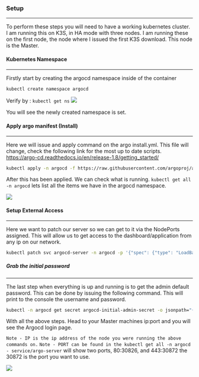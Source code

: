 
### Setup
---

To perform these steps you will need to have a working kubernetes cluster. I am running this on K3S, in HA mode with three nodes. I am running these on the first node, the node where I issued the first K3S download. This node is the Master. 


#### Kubernetes Namespace
---

Firstly start by creating the argocd namespace inside of the container

```bash
kubectl create namespace argocd
```

Verify by : `kubectl get ns`
![](k3s-get-namespace.png)

You will see the newly created namespace is set.


#### Apply argo manifest (Install)
---
Here we will issue and apply command on the argo install.yml. This file will change, check the following link for the most up to date scripts. https://argo-cd.readthedocs.io/en/release-1.8/getting_started/

```bash
kubectl apply -n argocd -f https://raw.githubusercontent.com/argoproj/argo-cd/stable/manifests/install.yaml
```

After this has been applied. We can check what is running. `kubectl get all -n argocd` lets list all the items we have in the argocd namespace.

![](k3s-get-all-namespace-argocd.png)


#### Setup External Access
---

Here we want to patch our server so we can get to it via the NodePorts assigned. This will allow us to get access to the dashboard/application from any ip on our network.

```bash
kubectl patch svc argocd-server -n argocd -p '{"spec": {"type": "LoadBalancer"}}'
```


##### Grab the initial password
---

The last step when everything is up and running is to get the admin default password. This can be done by issuing the following command. This will print to the console the username and password.

```bash
kubectl -n argocd get secret argocd-initial-admin-secret -o jsonpath="{.data.password}" | base64 -d
```

With all the above steps. Head to your Master machines ip:port and you will see the Argocd login page.

`Note - IP is the ip address of the node you were running the above commands on.`
`Note - PORT can be found in the kubectl get all -n argocd - service/argo-server` will show two ports, 80:30826, and 443:30872 the 30872 is the port you want to use.  

![](k3s-argocd-login.png)